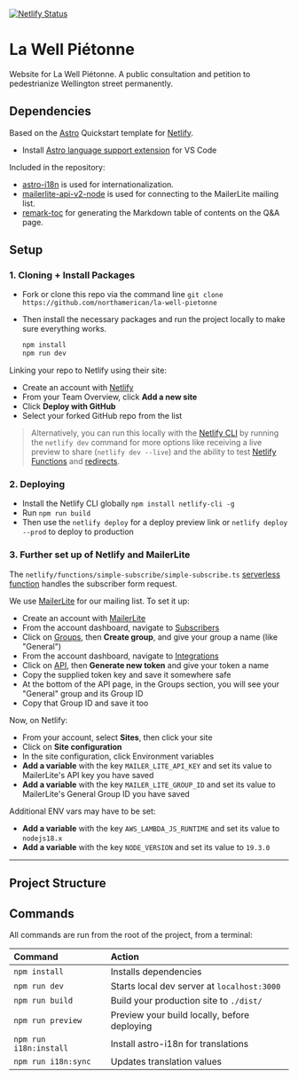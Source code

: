 [![Netlify Status](https://api.netlify.com/api/v1/badges/351e382a-960c-469e-b3e6-afeec1e4718b/deploy-status)](https://app.netlify.com/sites/lawellpietonne/deploys)

# La Well Piétonne

Website for La Well Piétonne. A public consultation and petition to pedestrianize Wellington street permanently.

## Dependencies

Based on the [Astro](https://astro.build/) Quickstart template for [Netlify](https://netlify.com).

- Install [Astro language support extension](https://marketplace.visualstudio.com/items?itemName=astro-build.astro-vscode) for VS Code

Included in the repository: 
- [astro-i18n](https://github.com/alexandre-fernandez/astro-i18n) is used for internationalization.
- [mailerlite-api-v2-node](https://www.npmjs.com/package/mailerlite-api-v2-node) is used for connecting to the MailerLite mailing list.
- [remark-toc](https://github.com/remarkjs/remark-toc) for generating the Markdown table of contents on the Q&A page. 

## Setup

### 1. Cloning + Install Packages

- Fork or clone this repo via the command line `git clone https://github.com/northamerican/la-well-pietonne`

- Then install the necessary packages and run the project locally to make sure everything works.

  ```bash
  npm install
  npm run dev
  ```

Linking your repo to Netlify using their site:

- Create an account with [Netlify](https://www.netlify.com/)
- From your Team Overview, click **Add a new site**
- Click **Deploy with GitHub**
- Select your forked GitHub repo from the list

> Alternatively, you can run this locally with the [Netlify CLI](https://docs.netlify.com/cli/get-started/) by running the `netlify dev` command for more options like receiving a live preview to share (`netlify dev --live`) and the ability to test [Netlify Functions](https://www.netlify.com/products/functions) and [redirects](https://docs.netlify.com/routing/redirects/).

### 2. Deploying

- Install the Netlify CLI globally `npm install netlify-cli -g`
- Run `npm run build`
- Then use the `netlify deploy` for a deploy preview link or `netlify deploy --prod` to deploy to production

### 3. Further set up of Netlify and MailerLite

The `netlify/functions/simple-subscribe/simple-subscribe.ts` [serverless function](https://www.netlify.com/blog/intro-to-serverless-functions/) handles the subscriber form request.

We use [MailerLite](https://www.mailerlite.com/) for our mailing list. To set it up:

- Create an account with [MailerLite](https://www.mailerlite.com/)
- From the account dashboard, navigate to [Subscribers](https://dashboard.mailerlite.com/subscribers?status=active)
- Click on [Groups](https://dashboard.mailerlite.com/groups), then **Create group**, and give your group a name (like "General")
- From the account dashboard, navigate to [Integrations](https://dashboard.mailerlite.com/integrations)
- Click on [API](https://dashboard.mailerlite.com/integrations/api), then **Generate new token** and give your token a name
- Copy the supplied token key and save it somewhere safe
- At the bottom of the API page, in the Groups section, you will see your "General" group and its Group ID
- Copy that Group ID and save it too

Now, on Netlify:

- From your account, select **Sites**, then click your site
- Click on **Site configuration**
- In the site configuration, click Environment variables
- **Add a variable** with the key `MAILER_LITE_API_KEY` and set its value to MailerLite's API key you have saved
- **Add a variable** with the key `MAILER_LITE_GROUP_ID` and set its value to MailerLite's General Group ID you have saved

Additional ENV vars may have to be set:
- **Add a variable** with the key `AWS_LAMBDA_JS_RUNTIME` and set its value to `nodejs18.x`
- **Add a variable** with the key `NODE_VERSION` and set its value to `19.3.0`

---

## Project Structure

## Commands

All commands are run from the root of the project, from a terminal:

| Command                | Action                                       |
| :--------------------- | :------------------------------------------- |
| `npm install`          | Installs dependencies                        |
| `npm run dev`          | Starts local dev server at `localhost:3000`  |
| `npm run build`        | Build your production site to `./dist/`      |
| `npm run preview`      | Preview your build locally, before deploying |
| `npm run i18n:install` | Install astro-i18n for translations          |
| `npm run i18n:sync`    | Updates translation values                   |


